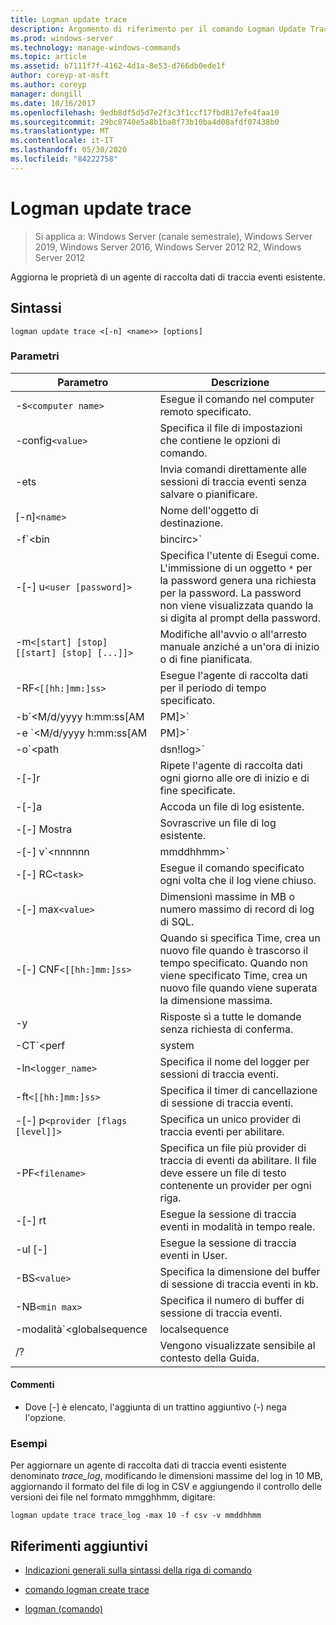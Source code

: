 ```yaml
---
title: Logman update trace
description: Argomento di riferimento per il comando Logman Update Trace, che aggiorna le proprietà di un agente di raccolta dati di traccia eventi esistente.
ms.prod: windows-server
ms.technology: manage-windows-commands
ms.topic: article
ms.assetid: b7111f7f-4162-4d1a-8e53-d766db0ede1f
author: coreyp-at-msft
ms.author: coreyp
manager: dongill
ms.date: 10/16/2017
ms.openlocfilehash: 9edb8df5d5d7e2f3c3f1ccf17fbd817efe4faa10
ms.sourcegitcommit: 29bc8740e5a8b1ba8f73b10ba4d08afdf07438b0
ms.translationtype: MT
ms.contentlocale: it-IT
ms.lasthandoff: 05/30/2020
ms.locfileid: "84222758"
---
```

# <a name="logman-update-trace"></a>Logman update trace

> Si applica a: Windows Server (canale semestrale), Windows Server 2019, Windows Server 2016, Windows Server 2012 R2, Windows Server 2012

Aggiorna le proprietà di un agente di raccolta dati di traccia eventi esistente.

## <a name="syntax"></a>Sintassi

```
logman update trace <[-n] <name>> [options]
```

### <a name="parameters"></a>Parametri

| Parametro | Descrizione |
| --------- | ----------- |
| -s`<computer name>` | Esegue il comando nel computer remoto specificato. |
| -config`<value>` | Specifica il file di impostazioni che contiene le opzioni di comando. |
| -ets | Invia comandi direttamente alle sessioni di traccia eventi senza salvare o pianificare. |
| [-n]`<name>` | Nome dell'oggetto di destinazione. |
| -f`<bin|bincirc>` | Specifica il formato di log per l'agente di raccolta dati. |
| -[-] u`<user [password]>` | Specifica l'utente di Esegui come. L'immissione di un oggetto `*` per la password genera una richiesta per la password. La password non viene visualizzata quando la si digita al prompt della password. |
| -m`<[start] [stop] [[start] [stop] [...]]>` | Modifiche all'avvio o all'arresto manuale anziché a un'ora di inizio o di fine pianificata. |
| -RF`<[[hh:]mm:]ss>` | Esegue l'agente di raccolta dati per il periodo di tempo specificato. |
| -b`<M/d/yyyy h:mm:ss[AM|PM]>` | Inizia la raccolta dei dati all'ora specificata. |
| -e `<M/d/yyyy h:mm:ss[AM|PM]>` | Termina la raccolta dei dati all'ora specificata. |
| -o`<path|dsn!log>` | Specifica che il file di log di output o DSN e di log impostare il nome in un database SQL. |
| -[-]r | Ripete l'agente di raccolta dati ogni giorno alle ore di inizio e di fine specificate. |
| -[-]a | Accoda un file di log esistente. |
| -[-] Mostra | Sovrascrive un file di log esistente. |
| -[-] v`<nnnnnn|mmddhhmm>` | Connette le informazioni sul controllo delle versioni dei file alla fine del nome del file di log. |
| -[-] RC`<task>` | Esegue il comando specificato ogni volta che il log viene chiuso. |
| -[-] max`<value>` | Dimensioni massime in MB o numero massimo di record di log di SQL. |
| -[-] CNF`<[[hh:]mm:]ss>` | Quando si specifica Time, crea un nuovo file quando è trascorso il tempo specificato. Quando non viene specificato Time, crea un nuovo file quando viene superata la dimensione massima. |
| -y | Risposte sì a tutte le domande senza richiesta di conferma. |
| -CT`<perf|system|cycle>` | Specifica il tipo di orologio della sessione di traccia eventi. |
| -ln`<logger_name>` | Specifica il nome del logger per sessioni di traccia eventi. |
| -ft`<[[hh:]mm:]ss>` | Specifica il timer di cancellazione di sessione di traccia eventi. |
| -[-] p`<provider [flags [level]]>` | Specifica un unico provider di traccia eventi per abilitare. |
| -PF`<filename>` | Specifica un file più provider di traccia di eventi da abilitare. Il file deve essere un file di testo contenente un provider per ogni riga. |
| -[-] rt | Esegue la sessione di traccia eventi in modalità in tempo reale. |
| -ul [-] | Esegue la sessione di traccia eventi in User. |
| -BS`<value>` | Specifica la dimensione del buffer di sessione di traccia eventi in kb. |
| -NB`<min max>` | Specifica il numero di buffer di sessione di traccia eventi. |
| -modalità`<globalsequence|localsequence|pagedmemory>` | Specifica la modalità di logger della sessione di traccia eventi, tra cui:<ul><li>**Globalsequence** : specifica che il tracciatore di eventi aggiunge un numero di sequenza a ogni evento ricevuto indipendentemente dalla sessione di traccia che ha ricevuto l'evento.</li><li>**Localsequence** -specifica che l'evento Tracer aggiunge numeri di sequenza per gli eventi ricevuti in una sessione di traccia specifica. Quando si utilizza questa opzione, i numeri di sequenza duplicati possono esistere in tutte le sessioni, ma saranno univoci all'interno di ogni sessione di traccia.</li><li>**Pagedmemory** : specifica che il tracciatore di eventi utilizza la memoria di paging anziché il pool di memoria non di paging predefinito per le allocazioni di buffer interne.</li></ul> |
| /? | Vengono visualizzate sensibile al contesto della Guida. |

#### <a name="remarks"></a>Commenti

- Dove [-] è elencato, l'aggiunta di un trattino aggiuntivo (-) nega l'opzione.

### <a name="examples"></a>Esempi

Per aggiornare un agente di raccolta dati di traccia eventi esistente denominato *trace_log*, modificando le dimensioni massime del log in 10 MB, aggiornando il formato del file di log in CSV e aggiungendo il controllo delle versioni dei file nel formato mmgghhmm, digitare:

```
logman update trace trace_log -max 10 -f csv -v mmddhhmm
```

## <a name="additional-references"></a>Riferimenti aggiuntivi

- [Indicazioni generali sulla sintassi della riga di comando](command-line-syntax-key.md)

- [comando logman create trace](logman-create-trace.md)

- [logman (comando)](logman.md)
